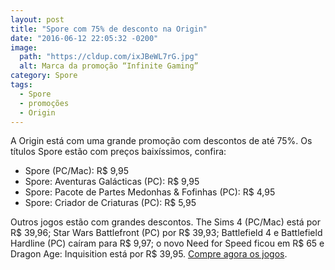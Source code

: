 ```yaml
---
layout: post
title: "Spore com 75% de desconto na Origin"
date: "2016-06-12 22:05:32 -0200"
image:
  path: "https://cldup.com/ixJBeWL7rG.jpg"
  alt: Marca da promoção “Infinite Gaming”
category: Spore
tags:
  - Spore
  - promoções
  - Origin
---
```


A Origin está com uma grande promoção com descontos de até 75%. Os títulos Spore estão com preços baixíssimos, confira:

- Spore (PC/Mac): R$ 9,95
- Spore: Aventuras Galácticas (PC): R$ 9,95
- Spore: Pacote de Partes Medonhas & Fofinhas (PC): R$ 4,95
- Spore: Criador de Criaturas (PC): R$ 5,95

Outros jogos estão com grandes descontos. The Sims 4 (PC/Mac) está por R$ 39,96; Star Wars Battlefront (PC) por R$ 39,93; Battlefield 4 e Battlefield Hardline (PC) caíram para R$ 9,97; o novo Need for Speed ficou em R$ 65 e Dragon Age: Inquisition está por R$ 39,95. [Compre agora os jogos](https://www.origin.com/pt-br/store/deals/sale/infinite-gaming).
